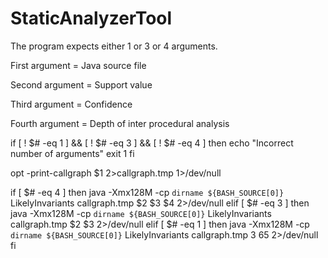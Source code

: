 # StaticAnalyzerTool

The program expects either 1 or 3 or 4 arguments.

First argument = Java source file 

Second argument =  Support value

Third argument = Confidence

Fourth argument = Depth of inter procedural analysis


if [ ! $# -eq 1 ] && [ ! $# -eq 3 ] && [ ! $# -eq 4 ]
    then
        echo "Incorrect number of arguments"
        exit 1
fi

opt -print-callgraph $1 2>callgraph.tmp 1>/dev/null

if [ $# -eq 4 ]
    then
        java -Xmx128M -cp `dirname ${BASH_SOURCE[0]}` LikelyInvariants callgraph.tmp $2 $3 $4 2>/dev/null
elif [ $# -eq 3 ]
    then
        java -Xmx128M -cp `dirname ${BASH_SOURCE[0]}` LikelyInvariants callgraph.tmp $2 $3 2>/dev/null
elif [ $# -eq 1 ]
    then
        java -Xmx128M -cp `dirname ${BASH_SOURCE[0]}` LikelyInvariants callgraph.tmp 3 65 2>/dev/null
fi